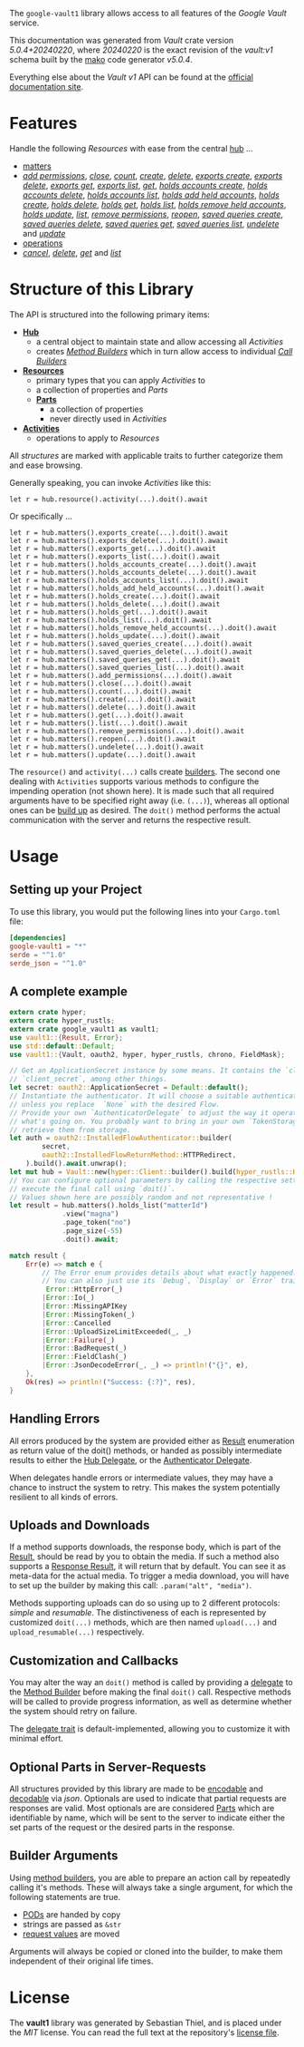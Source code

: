 <!---
DO NOT EDIT !
This file was generated automatically from 'src/generator/templates/api/README.md.mako'
DO NOT EDIT !
-->
The `google-vault1` library allows access to all features of the *Google Vault* service.

This documentation was generated from *Vault* crate version *5.0.4+20240220*, where *20240220* is the exact revision of the *vault:v1* schema built by the [mako](http://www.makotemplates.org/) code generator *v5.0.4*.

Everything else about the *Vault* *v1* API can be found at the
[official documentation site](https://developers.google.com/vault).
# Features

Handle the following *Resources* with ease from the central [hub](https://docs.rs/google-vault1/5.0.4+20240220/google_vault1/Vault) ... 

* [matters](https://docs.rs/google-vault1/5.0.4+20240220/google_vault1/api::Matter)
 * [*add permissions*](https://docs.rs/google-vault1/5.0.4+20240220/google_vault1/api::MatterAddPermissionCall), [*close*](https://docs.rs/google-vault1/5.0.4+20240220/google_vault1/api::MatterCloseCall), [*count*](https://docs.rs/google-vault1/5.0.4+20240220/google_vault1/api::MatterCountCall), [*create*](https://docs.rs/google-vault1/5.0.4+20240220/google_vault1/api::MatterCreateCall), [*delete*](https://docs.rs/google-vault1/5.0.4+20240220/google_vault1/api::MatterDeleteCall), [*exports create*](https://docs.rs/google-vault1/5.0.4+20240220/google_vault1/api::MatterExportCreateCall), [*exports delete*](https://docs.rs/google-vault1/5.0.4+20240220/google_vault1/api::MatterExportDeleteCall), [*exports get*](https://docs.rs/google-vault1/5.0.4+20240220/google_vault1/api::MatterExportGetCall), [*exports list*](https://docs.rs/google-vault1/5.0.4+20240220/google_vault1/api::MatterExportListCall), [*get*](https://docs.rs/google-vault1/5.0.4+20240220/google_vault1/api::MatterGetCall), [*holds accounts create*](https://docs.rs/google-vault1/5.0.4+20240220/google_vault1/api::MatterHoldAccountCreateCall), [*holds accounts delete*](https://docs.rs/google-vault1/5.0.4+20240220/google_vault1/api::MatterHoldAccountDeleteCall), [*holds accounts list*](https://docs.rs/google-vault1/5.0.4+20240220/google_vault1/api::MatterHoldAccountListCall), [*holds add held accounts*](https://docs.rs/google-vault1/5.0.4+20240220/google_vault1/api::MatterHoldAddHeldAccountCall), [*holds create*](https://docs.rs/google-vault1/5.0.4+20240220/google_vault1/api::MatterHoldCreateCall), [*holds delete*](https://docs.rs/google-vault1/5.0.4+20240220/google_vault1/api::MatterHoldDeleteCall), [*holds get*](https://docs.rs/google-vault1/5.0.4+20240220/google_vault1/api::MatterHoldGetCall), [*holds list*](https://docs.rs/google-vault1/5.0.4+20240220/google_vault1/api::MatterHoldListCall), [*holds remove held accounts*](https://docs.rs/google-vault1/5.0.4+20240220/google_vault1/api::MatterHoldRemoveHeldAccountCall), [*holds update*](https://docs.rs/google-vault1/5.0.4+20240220/google_vault1/api::MatterHoldUpdateCall), [*list*](https://docs.rs/google-vault1/5.0.4+20240220/google_vault1/api::MatterListCall), [*remove permissions*](https://docs.rs/google-vault1/5.0.4+20240220/google_vault1/api::MatterRemovePermissionCall), [*reopen*](https://docs.rs/google-vault1/5.0.4+20240220/google_vault1/api::MatterReopenCall), [*saved queries create*](https://docs.rs/google-vault1/5.0.4+20240220/google_vault1/api::MatterSavedQueryCreateCall), [*saved queries delete*](https://docs.rs/google-vault1/5.0.4+20240220/google_vault1/api::MatterSavedQueryDeleteCall), [*saved queries get*](https://docs.rs/google-vault1/5.0.4+20240220/google_vault1/api::MatterSavedQueryGetCall), [*saved queries list*](https://docs.rs/google-vault1/5.0.4+20240220/google_vault1/api::MatterSavedQueryListCall), [*undelete*](https://docs.rs/google-vault1/5.0.4+20240220/google_vault1/api::MatterUndeleteCall) and [*update*](https://docs.rs/google-vault1/5.0.4+20240220/google_vault1/api::MatterUpdateCall)
* [operations](https://docs.rs/google-vault1/5.0.4+20240220/google_vault1/api::Operation)
 * [*cancel*](https://docs.rs/google-vault1/5.0.4+20240220/google_vault1/api::OperationCancelCall), [*delete*](https://docs.rs/google-vault1/5.0.4+20240220/google_vault1/api::OperationDeleteCall), [*get*](https://docs.rs/google-vault1/5.0.4+20240220/google_vault1/api::OperationGetCall) and [*list*](https://docs.rs/google-vault1/5.0.4+20240220/google_vault1/api::OperationListCall)




# Structure of this Library

The API is structured into the following primary items:

* **[Hub](https://docs.rs/google-vault1/5.0.4+20240220/google_vault1/Vault)**
    * a central object to maintain state and allow accessing all *Activities*
    * creates [*Method Builders*](https://docs.rs/google-vault1/5.0.4+20240220/google_vault1/client::MethodsBuilder) which in turn
      allow access to individual [*Call Builders*](https://docs.rs/google-vault1/5.0.4+20240220/google_vault1/client::CallBuilder)
* **[Resources](https://docs.rs/google-vault1/5.0.4+20240220/google_vault1/client::Resource)**
    * primary types that you can apply *Activities* to
    * a collection of properties and *Parts*
    * **[Parts](https://docs.rs/google-vault1/5.0.4+20240220/google_vault1/client::Part)**
        * a collection of properties
        * never directly used in *Activities*
* **[Activities](https://docs.rs/google-vault1/5.0.4+20240220/google_vault1/client::CallBuilder)**
    * operations to apply to *Resources*

All *structures* are marked with applicable traits to further categorize them and ease browsing.

Generally speaking, you can invoke *Activities* like this:

```Rust,ignore
let r = hub.resource().activity(...).doit().await
```

Or specifically ...

```ignore
let r = hub.matters().exports_create(...).doit().await
let r = hub.matters().exports_delete(...).doit().await
let r = hub.matters().exports_get(...).doit().await
let r = hub.matters().exports_list(...).doit().await
let r = hub.matters().holds_accounts_create(...).doit().await
let r = hub.matters().holds_accounts_delete(...).doit().await
let r = hub.matters().holds_accounts_list(...).doit().await
let r = hub.matters().holds_add_held_accounts(...).doit().await
let r = hub.matters().holds_create(...).doit().await
let r = hub.matters().holds_delete(...).doit().await
let r = hub.matters().holds_get(...).doit().await
let r = hub.matters().holds_list(...).doit().await
let r = hub.matters().holds_remove_held_accounts(...).doit().await
let r = hub.matters().holds_update(...).doit().await
let r = hub.matters().saved_queries_create(...).doit().await
let r = hub.matters().saved_queries_delete(...).doit().await
let r = hub.matters().saved_queries_get(...).doit().await
let r = hub.matters().saved_queries_list(...).doit().await
let r = hub.matters().add_permissions(...).doit().await
let r = hub.matters().close(...).doit().await
let r = hub.matters().count(...).doit().await
let r = hub.matters().create(...).doit().await
let r = hub.matters().delete(...).doit().await
let r = hub.matters().get(...).doit().await
let r = hub.matters().list(...).doit().await
let r = hub.matters().remove_permissions(...).doit().await
let r = hub.matters().reopen(...).doit().await
let r = hub.matters().undelete(...).doit().await
let r = hub.matters().update(...).doit().await
```

The `resource()` and `activity(...)` calls create [builders][builder-pattern]. The second one dealing with `Activities` 
supports various methods to configure the impending operation (not shown here). It is made such that all required arguments have to be 
specified right away (i.e. `(...)`), whereas all optional ones can be [build up][builder-pattern] as desired.
The `doit()` method performs the actual communication with the server and returns the respective result.

# Usage

## Setting up your Project

To use this library, you would put the following lines into your `Cargo.toml` file:

```toml
[dependencies]
google-vault1 = "*"
serde = "^1.0"
serde_json = "^1.0"
```

## A complete example

```Rust
extern crate hyper;
extern crate hyper_rustls;
extern crate google_vault1 as vault1;
use vault1::{Result, Error};
use std::default::Default;
use vault1::{Vault, oauth2, hyper, hyper_rustls, chrono, FieldMask};

// Get an ApplicationSecret instance by some means. It contains the `client_id` and 
// `client_secret`, among other things.
let secret: oauth2::ApplicationSecret = Default::default();
// Instantiate the authenticator. It will choose a suitable authentication flow for you, 
// unless you replace  `None` with the desired Flow.
// Provide your own `AuthenticatorDelegate` to adjust the way it operates and get feedback about 
// what's going on. You probably want to bring in your own `TokenStorage` to persist tokens and
// retrieve them from storage.
let auth = oauth2::InstalledFlowAuthenticator::builder(
        secret,
        oauth2::InstalledFlowReturnMethod::HTTPRedirect,
    ).build().await.unwrap();
let mut hub = Vault::new(hyper::Client::builder().build(hyper_rustls::HttpsConnectorBuilder::new().with_native_roots().https_or_http().enable_http1().build()), auth);
// You can configure optional parameters by calling the respective setters at will, and
// execute the final call using `doit()`.
// Values shown here are possibly random and not representative !
let result = hub.matters().holds_list("matterId")
             .view("magna")
             .page_token("no")
             .page_size(-55)
             .doit().await;

match result {
    Err(e) => match e {
        // The Error enum provides details about what exactly happened.
        // You can also just use its `Debug`, `Display` or `Error` traits
         Error::HttpError(_)
        |Error::Io(_)
        |Error::MissingAPIKey
        |Error::MissingToken(_)
        |Error::Cancelled
        |Error::UploadSizeLimitExceeded(_, _)
        |Error::Failure(_)
        |Error::BadRequest(_)
        |Error::FieldClash(_)
        |Error::JsonDecodeError(_, _) => println!("{}", e),
    },
    Ok(res) => println!("Success: {:?}", res),
}

```
## Handling Errors

All errors produced by the system are provided either as [Result](https://docs.rs/google-vault1/5.0.4+20240220/google_vault1/client::Result) enumeration as return value of
the doit() methods, or handed as possibly intermediate results to either the 
[Hub Delegate](https://docs.rs/google-vault1/5.0.4+20240220/google_vault1/client::Delegate), or the [Authenticator Delegate](https://docs.rs/yup-oauth2/*/yup_oauth2/trait.AuthenticatorDelegate.html).

When delegates handle errors or intermediate values, they may have a chance to instruct the system to retry. This 
makes the system potentially resilient to all kinds of errors.

## Uploads and Downloads
If a method supports downloads, the response body, which is part of the [Result](https://docs.rs/google-vault1/5.0.4+20240220/google_vault1/client::Result), should be
read by you to obtain the media.
If such a method also supports a [Response Result](https://docs.rs/google-vault1/5.0.4+20240220/google_vault1/client::ResponseResult), it will return that by default.
You can see it as meta-data for the actual media. To trigger a media download, you will have to set up the builder by making
this call: `.param("alt", "media")`.

Methods supporting uploads can do so using up to 2 different protocols: 
*simple* and *resumable*. The distinctiveness of each is represented by customized 
`doit(...)` methods, which are then named `upload(...)` and `upload_resumable(...)` respectively.

## Customization and Callbacks

You may alter the way an `doit()` method is called by providing a [delegate](https://docs.rs/google-vault1/5.0.4+20240220/google_vault1/client::Delegate) to the 
[Method Builder](https://docs.rs/google-vault1/5.0.4+20240220/google_vault1/client::CallBuilder) before making the final `doit()` call. 
Respective methods will be called to provide progress information, as well as determine whether the system should 
retry on failure.

The [delegate trait](https://docs.rs/google-vault1/5.0.4+20240220/google_vault1/client::Delegate) is default-implemented, allowing you to customize it with minimal effort.

## Optional Parts in Server-Requests

All structures provided by this library are made to be [encodable](https://docs.rs/google-vault1/5.0.4+20240220/google_vault1/client::RequestValue) and 
[decodable](https://docs.rs/google-vault1/5.0.4+20240220/google_vault1/client::ResponseResult) via *json*. Optionals are used to indicate that partial requests are responses 
are valid.
Most optionals are are considered [Parts](https://docs.rs/google-vault1/5.0.4+20240220/google_vault1/client::Part) which are identifiable by name, which will be sent to 
the server to indicate either the set parts of the request or the desired parts in the response.

## Builder Arguments

Using [method builders](https://docs.rs/google-vault1/5.0.4+20240220/google_vault1/client::CallBuilder), you are able to prepare an action call by repeatedly calling it's methods.
These will always take a single argument, for which the following statements are true.

* [PODs][wiki-pod] are handed by copy
* strings are passed as `&str`
* [request values](https://docs.rs/google-vault1/5.0.4+20240220/google_vault1/client::RequestValue) are moved

Arguments will always be copied or cloned into the builder, to make them independent of their original life times.

[wiki-pod]: http://en.wikipedia.org/wiki/Plain_old_data_structure
[builder-pattern]: http://en.wikipedia.org/wiki/Builder_pattern
[google-go-api]: https://github.com/google/google-api-go-client

# License
The **vault1** library was generated by Sebastian Thiel, and is placed 
under the *MIT* license.
You can read the full text at the repository's [license file][repo-license].

[repo-license]: https://github.com/Byron/google-apis-rsblob/main/LICENSE.md

